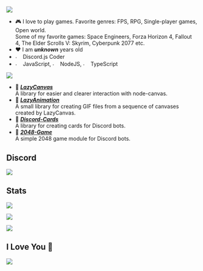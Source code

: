 #
<div>
<img src="https://i.imgur.com/mKcR3JW.png">

- 🎮 I love to play games. Favorite genres: FPS, RPG, Single-player games, Open world. <br/> 
Some of my favorite games: Space Engineers, Forza Horizon 4, Fallout 4, The Elder Scrolls V: Skyrim, Cyberpunk 2077 etc.
- ️❤️ I am ***unknown*** years old
- <img src="https://i.imgur.com/SuSbRGN.png" alt="." width="16" height="16"/> Discord.js Coder 
- <img src="https://i.imgur.com/Xjb867j.png" alt="." width="16" height="16"/> JavaScript, <img src="https://i.imgur.com/eZxBcrA.png" alt="." width="16" height="16"/> NodeJS, <img src="https://www.typescriptlang.org/favicon-32x32.png" alt="." width="16" height="16"/> TypeScript


<img src="https://i.imgur.com/LaxzN9B.png">

- 🎨 [***LazyCanvas***](https://github.com/hitomihiumi/lazy-canvas-ts) <br/>
  A library for easier and clearer interaction with node-canvas.
- 🎥 [***LazyAnimation***](https://github.com/hitomihiumi/lazy-animation) <br/>
  A small library for creating GIF files from a sequence of canvases created by LazyCanvas.
- 🎴 [***Discord-Cards***](https://github.com/hitomihiumi/discord-cards) <br/>
  A library for creating cards for Discord bots.
- 🔢 [***2048-Game***](https://github.com/hitomihiumi/2048-game) <br/>
  A simple 2048 game module for Discord bots.
</div>

## Discord

<a href="https://discord.com/users/991777093312585808"  align="left">
    <img src="https://lanyard.cnrad.dev/api/991777093312585808?theme=dark&bg=655471&animated=true&idleMessage=%22I%20love%20you!%22&showDisplayName=true">
  </a>

## Stats

![](https://github-readme-stats.vercel.app/api/top-langs?username=hitomihiumi&show_icons=true&theme=synthwave&layout=compact)

![](https://github-readme-stats.vercel.app/api?username=hitomihiumi&show_icons=true&theme=synthwave)

![](https://github-readme-streak-stats.herokuapp.com/?user=hitomihiumi&theme=synthwave)
## I Love You 💜

![](https://moe-counter.glitch.me/get/@hitomihiumi?theme=rule34)
